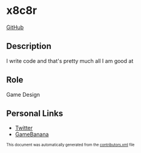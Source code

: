 # x8c8r
[GitHub](https://github.com/x8c8r)
## Description
I write code and that's pretty much all I am good at

## Role
Game Design


## Personal Links
- [Twitter](https://twitter.com/x8c8r)
- [GameBanana](https://gamebanana.com/members/1659364)


<sup><sub>This document was automatically generated from the [contributors.xml](https://github.com/haxecollab/ludum-dare-56/blob/main/contributors.xml) file</sub></sup>